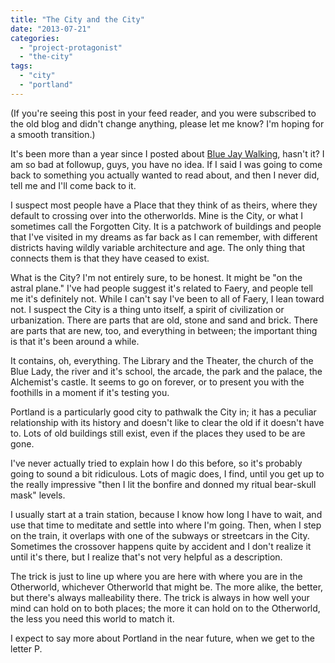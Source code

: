 ```yaml
---
title: "The City and the City"
date: "2013-07-21"
categories: 
  - "project-protagonist"
  - "the-city"
tags: 
  - "city"
  - "portland"
---
```


(If you're seeing this post in your feed reader, and you were subscribed to the old blog and didn't change anything, please let me know? I'm hoping for a smooth transition.)

It's been more than a year since I posted about [Blue Jay Walking](http://jackadreams.info/2012/05/14/journeying-and-blue-jay-walking/), hasn't it? I am so bad at followup, guys, you have no idea. If I said I was going to come back to something you actually wanted to read about, and then I never did, tell me and I'll come back to it.

I suspect most people have a Place that they think of as theirs, where they default to crossing over into the otherworlds. Mine is the City, or what I sometimes call the Forgotten City. It is a patchwork of buildings and people that I've visited in my dreams as far back as I can remember, with different districts having wildly variable architecture and age. The only thing that connects them is that they have ceased to exist.

What is the City? I'm not entirely sure, to be honest. It might be "on the astral plane." I've had people suggest it's related to Faery, and people tell me it's definitely not. While I can't say I've been to all of Faery, I lean toward not. I suspect the City is a thing unto itself, a spirit of civilization or urbanization. There are parts that are old, stone and sand and brick. There are parts that are new, too, and everything in between; the important thing is that it's been around a while.

It contains, oh, everything. The Library and the Theater, the church of the Blue Lady, the river and it's school, the arcade, the park and the palace, the Alchemist's castle. It seems to go on forever, or to present you with the foothills in a moment if it's testing you.

Portland is a particularly good city to pathwalk the City in; it has a peculiar relationship with its history and doesn't like to clear the old if it doesn't have to. Lots of old buildings still exist, even if the places they used to be are gone.

I've never actually tried to explain how I do this before, so it's probably going to sound a bit ridiculous. Lots of magic does, I find, until you get up to the really impressive "then I lit the bonfire and donned my ritual bear-skull mask" levels.

I usually start at a train station, because I know how long I have to wait, and use that time to meditate and settle into where I'm going. Then, when I step on the train, it overlaps with one of the subways or streetcars in the City. Sometimes the crossover happens quite by accident and I don't realize it until it's there, but I realize that's not very helpful as a description.

The trick is just to line up where you are here with where you are in the Otherworld, whichever Otherworld that might be. The more alike, the better, but there's always malleability there. The trick is always in how well your mind can hold on to both places; the more it can hold on to the Otherworld, the less you need this world to match it.

I expect to say more about Portland in the near future, when we get to the letter P.
